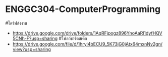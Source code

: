 # ENGGC304-ComputerProgramming
#ไดร์ฟส่งงาน
- https://drive.google.com/drive/folders/1AqRFjpogz896YnoAaRl1dyfHQV5CNh-F?usp=sharing
#โฟลว์ชาร์ตสเต๊ก
- https://drive.google.com/file/d/1hryi4bECU9_5K73jG0jAtx64mxnNv2gn/view?usp=sharing

